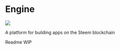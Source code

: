 # Engine

![](https://i.ibb.co/8bdLB6J/Engine-Logo-Announcement.png)

A platform for building apps on the Steem blockchain

Readme WIP
